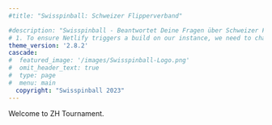 ```yaml
---
#title: "Swisspinball: Schweizer Flipperverband"

#description: "Swisspinball - Beantwortet Deine Fragen über Schweizer Flipperturniere, Hoffentlich"
# 1. To ensure Netlify triggers a build on our instance, we need to change a file in the Swisspinball Site directory.
theme_version: '2.8.2'
cascade:
#  featured_image: '/images/Swisspinball-Logo.png'
#  omit_header_text: true
#  type: page
#  menu: main
  copyright: "Swisspinball 2023"
---
```

Welcome to ZH Tournament.
